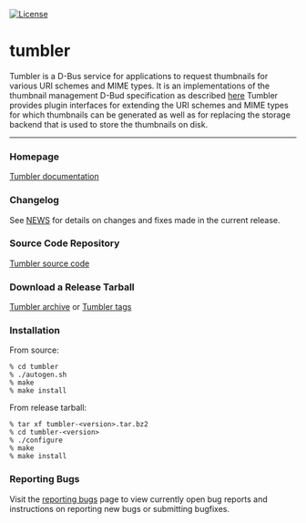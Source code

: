 [![License](https://img.shields.io/badge/License-GPL%20v2-blue.svg)](https://gitlab.xfce.org/xfce/tumbler/-/blob/master/COPYING)

# tumbler


Tumbler is a D-Bus service for applications to request thumbnails for
various URI schemes and MIME types. It is an implementations of the 
thumbnail management D-Bud specification as described [here](https://wiki.gnome.org/DraftSpecs/ThumbnailerSpec)
Tumbler provides plugin interfaces for extending the URI schemes and MIME types
for which thumbnails can be generated as well as for replacing the storage
backend that is used to store the thumbnails on disk.

----

### Homepage

[Tumbler documentation](https://docs.xfce.org/xfce/tumbler/start)

### Changelog

See [NEWS](https://gitlab.xfce.org/xfce/tumbler/-/blob/master/NEWS) for details on changes and fixes made in the current release.

### Source Code Repository

[Tumbler source code](https://gitlab.xfce.org/xfce/tumbler)

### Download a Release Tarball

[Tumbler archive](https://archive.xfce.org/src/xfce/tumbler)
    or
[Tumbler tags](https://gitlab.xfce.org/xfce/tumbler/-/tags)

### Installation

From source: 

    % cd tumbler
    % ./autogen.sh
    % make
    % make install

From release tarball:

    % tar xf tumbler-<version>.tar.bz2
    % cd tumbler-<version>
    % ./configure
    % make
    % make install

### Reporting Bugs

Visit the [reporting bugs](https://docs.xfce.org/xfce/tumbler/bugs) page to view currently open bug reports and instructions on reporting new bugs or submitting bugfixes.

